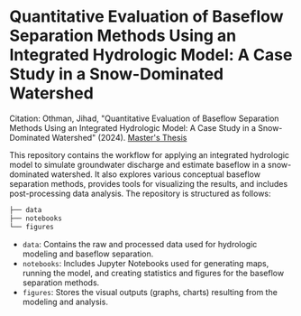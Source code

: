 # Quantitative Evaluation of Baseflow Separation Methods Using an Integrated Hydrologic Model: A Case Study in a Snow-Dominated Watershed

Citation: Othman, Jihad, "Quantitative Evaluation of Baseflow Separation Methods Using an Integrated Hydrologic Model: A Case Study in a Snow-Dominated Watershed" (2024). [Master's Thesis](https://digitalcommons.usu.edu/gradreports2023/60/)


This repository contains the workflow for applying an integrated hydrologic model to simulate groundwater discharge and estimate baseflow in a snow-dominated watershed. It also explores various conceptual baseflow separation methods, provides tools for visualizing the results, and includes post-processing data analysis. The repository is structured as follows:

```bash
├── data
├── notebooks
└── figures
```

- `data`: Contains the raw and processed data used for hydrologic modeling and baseflow separation.
- `notebooks`: Includes Jupyter Notebooks used for generating maps, running the model, and creating statistics and figures for the baseflow separation methods.
- `figures`: Stores the visual outputs (graphs, charts) resulting from the modeling and analysis.



